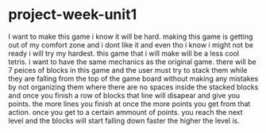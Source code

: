 # project-week-unit1
I want to make this game i know it will be hard.
making this game is getting out of my comfort zone and i dont like it and even tho i know i might not be ready i will try my hardest.
this game that i will make will be a less cool tetris.
i want to have the same mechanics as the original game.
there will be 7 peices of blocks in this game and the user must try to stack them while they are falling from the top of the game board without making any mistakes by not
organizing them where there are no spaces inside the stacked blocks and once you finish a row of blocks that line will disapear and give you points.
the more lines you finish at once the more points you get from that action. once you get to a certain ammount of points.
you reach the next level and the blocks will start falling down faster the higher the level is.
